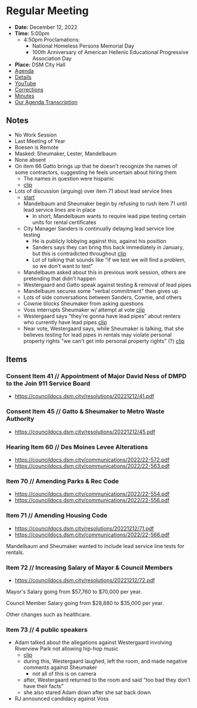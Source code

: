 # Regular Meeting

- **Date:** December 12, 2022
- **Time:** 5:00pm
    - 4:50pm Proclamations:
        - National Homeless Persons Memorial Day
        - 100th Anniversary of American Hellenic Educational Progressive Association Day
- **Place:** DSM City Hall
- [Agenda](https://councildocs.dsm.city/agendas/ag20221212.pdf)
- [Details](https://www.dsm.city/citycouncil_detail_T60_R2220.php)
- [YouTube](https://youtu.be/MZcNoUFdKfk)
- [Corrections](https://councildocs.dsm.city/corrections/20221212%20cap.pdf)
- [Minutes](https://councildocs.dsm.city/minutes/as20221212.pdf)
- [Our Agenda Transcription](#/view/agenda~2022~transcription~12-12_RM)

## Notes

- No Work Session
- Last Meeting of Year
- Boesen is Remote
- Masked: Sheumaker, Lester, Mandelbaum
- None absent
- On item 66 Gatto brings up that he doesn't recognize the names of some contractors, suggesting he feels uncertain about hiring them
    - The names in question were hispanic
    - [clip](https://youtu.be/MZcNoUFdKfk?t=2594)
- Lots of discussion (arguing) over item 71 about lead service lines
    - [start](https://youtu.be/MZcNoUFdKfk?t=2994)
    - Mandelbaum and Sheumaker begin by refusing to rush item 71 until lead service lines are in place
        - in short, Mandelbaum wants to require lead pipe testing certain units for rental certificates
    - City Manager Sanders is continually delaying lead service line testing
        - He is publicly lobbying against this, against his position
        - Sanders says they can bring this back immediately in January, but this is contradicted throughout [clip](https://youtu.be/MZcNoUFdKfk?t=3646)
        - Lot of talking that sounds like "if we test we will find a problem, so we don't want to test"
    - Mandelbaum asked about this in previous work session, others are pretending that didn't happen
    - Westergaard and Gatto speak against testing & removal of lead pipes
    - Mandelbaum secures some "verbal commitment" then gives up
    - Lots of side conversations between Sanders, Cownie, and others
    - Cownie blocks Sheumaker from asking questions
    - Voss interrupts Sheumaker w/ attempt at vote [clip](https://youtu.be/MZcNoUFdKfk?t=4248)
    - Westergaard says "they're gonna have lead pipes" about renters who currently have lead pipes [clip](https://youtu.be/MZcNoUFdKfk?t=4548)
    - Near vote, Westergaard says, while Sheumaker is talking, that she believes testing for lead pipes in rentals may violate personal property rights "we can't get into personal property rights" (?) [clip](https://youtu.be/MZcNoUFdKfk?t=4462)

## Items

### Consent Item 41 // Appointment of Major David Ness of DMPD to the Join 911 Service Board

- https://councildocs.dsm.city/resolutions/20221212/41.pdf

### Consent Item 45 // Gatto & Sheumaker to Metro Waste Authority

- https://councildocs.dsm.city/resolutions/20221212/45.pdf

### Hearing Item 60 // Des Moines Levee Alterations

- https://councildocs.dsm.city/communications/2022/22-572.pdf
- https://councildocs.dsm.city/communications/2022/22-563.pdf

### Item 70 // Amending Parks & Rec Code

- https://councildocs.dsm.city/communications/2022/22-554.pdf
- https://councildocs.dsm.city/communications/2022/22-556.pdf

### Item 71 // Amending Housing Code

- https://councildocs.dsm.city/resolutions/20221212/71.pdf
- https://councildocs.dsm.city/communications/2022/22-566.pdf

Mandelbaum and Sheumaker wanted to include lead service line tests for rentals.

### Item 72 // Increasing Salary of Mayor & Council Members

- https://councildocs.dsm.city/resolutions/20221212/72.pdf

Mayor's Salary going from $57,760 to $70,000 per year.

Council Member Salary going from $28,880 to $35,000 per year.

Other changes such as healthcare.

### Item 73 // 4 public speakers

- Adam talked about the allegations against Westergaard involving Riverview Park not allowing hip-hop music
    - [clip](https://youtu.be/MZcNoUFdKfk?t=4859)
    - during this, Westergaard laughed, left the room, and made negative comments against Sheumaker
        - not all of this is on camera
    - after, Westergaard returned to the room and said "too bad they don't have their facts"
    - she also stared Adam down after she sat back down
- RJ announced candidacy against Voss
